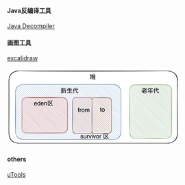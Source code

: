 #### Java反编译工具
[Java Decompiler](http://java-decompiler.github.io/)

#### 画图工具
[excalidraw](https://excalidraw.com/)

![excalidraw](excalidraw.jpg)

#### others
[uTools](https://u.tools/)
